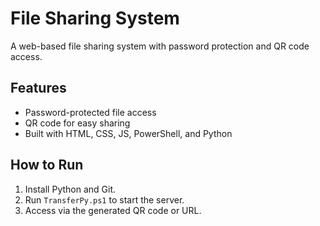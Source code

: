 # File Sharing System
A web-based file sharing system with password protection and QR code access.

## Features
- Password-protected file access
- QR code for easy sharing
- Built with HTML, CSS, JS, PowerShell, and Python

## How to Run
1. Install Python and Git.
2. Run `TransferPy.ps1` to start the server.
3. Access via the generated QR code or URL.
